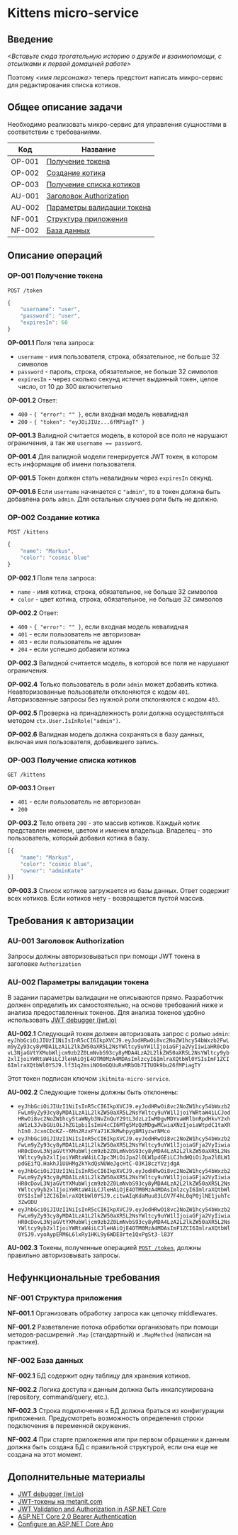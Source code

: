 # Kittens micro-service

## Введение
_<Вставьте сюда трогательную историю о дружбе и взаимопомощи, с отсылками к первой домашней работе>_

Поэтому _<имя персонажа>_ теперь предстоит написать микро-сервис для редактирования списка котиков.

## Общее описание задачи
Необходимо реализовать микро-сервис для управления сущностями в соответствии с требованиями.

|  Код   |                             Название                             |
|--------|------------------------------------------------------------------|
| OP-001 | [Получение токена](#op-001-Получение-токена)                     |
| OP-002 | [Создание котика](#op-002-Создание-котика)                       |
| OP-003 | [Получение списка котиков](#op-003-Получение-списка-котиков)     |
| AU-001 | [Заголовок Authorization](#au-001-Заголовок-authorization)       |
| AU-002 | [Параметры валидации токена](#au-002-Параметры-валидации-токена) |
| NF-001 | [Структура приложения](#nf-001-Структура-приложения)             |
| NF-002 | [База данных](#nf-002-База-данных)                               |

## Описание операций
### OP-001 Получение токена
`POST /token`
```js
{
    "username": "user",
    "password": "user",
    "expiresIn": 60
}
```
**OP-001.1** Поля тела запроса:
  + `username` - имя пользователя, строка, обязательное, не больше 32 символов
  + `password` - пароль, строка, обязательное, не больше 32 символов
  + `expiresIn` - через сколько секунд истечет выданный токен, целое число, от 10 до 300 включительно

**OP-001.2** Ответ:
  + `400` - `{ "error": "" }`, если входная модель невалидная
  + `200` - `{ "token": "eyJOiJIUz...6fMPiagT" }`

**OP-001.3** Валидной считается модель, в которой все поля не нарушают ограничения, а так же `username == password`.

**OP-001.4** Для валидной модели генерируется JWT токен, в котором есть информация об имени пользователя.

**OP-001.5** Токен должен стать невалидным через `expiresIn` секунд.

**OP-001.6** Если `username` начинается с `"admin"`, то в токен должна быть добавлена роль `admin`. Для остальных случаев роли быть не должно.

### OP-002 Создание котика
`POST /kittens`
```js
{
    "name": "Markus",
    "color": "cosmic blue"
}
```

**OP-002.1** Поля тела запроса:
  + `name` - имя котика, строка, обязательное, не больше 32 символов
  + `color` - цвет котика, строка, обязательное, не больше 32 символов

**OP-002.2** Ответ:
  + `400` - `{ "error": "" }`, если входная модель невалидная
  + `401` - если пользователь не авторизован
  + `403` - если пользователь не админ
  + `204` - если успешно добавили котика

**OP-002.3** Валидной считается модель, в которой все поля не нарушают ограничения.

**OP-002.4** Только пользователь в роли `admin` может добавить котика. Неавторизованные пользователи отклоняются с кодом `401`. Авторизованные запросы без нужной роли отклоняются с кодом `403`.

**OP-002.5** Проверка на принадлежность роли должна осуществляться методом `ctx.User.IsInRole("admin")`.

**OP-002.6** Валидная модель должна сохраняться в базу данных, включая имя пользователя, добавившего запись.

### OP-003 Получение списка котиков
`GET /kittens`

**OP-003.1** Ответ 
  + `401` - если пользователь не авторизован
  + `200`

**OP-003.2** Тело ответа `200` - это массив котиков. Каждый котик представлен именем, цветом и именем владельца. Владелец - это пользователь, который добавил котика в базу.
```js
[{
    "name": "Markus",
    "color": "cosmic blue",
    "owner": "adminKate"
}]
```

**OP-003.3** Список котиков загружается из базы данных. Ответ содержит всех котиков. Если котиков нету - возвращается пустой массив.

## Требования к авторизации
### AU-001 Заголовок Authorization
Запросы должны авторизовываться при помощи JWT токена в заголовке `Authorization`

### AU-002 Параметры валидации токена
В задании параметры валидации не описываются прямо. Разработчик должен определить их самостоятельно, на основе требований ниже и анализа предоставленных токенов. Для анализа токенов удобно использовать [JWT debugger (jwt.io)](https://jwt.io/#debugger-io)

**AU-002.1** Следующий токен должен авторизовать запрос с ролью `admin`:
`eyJhbGciOiJIUzI1NiIsInR5cCI6IkpXVCJ9.eyJodHRwOi8vc2NoZW1hcy54bWxzb2FwLm9yZy93cy8yMDA1LzA1L2lkZW50aXR5L2NsYWltcy9uYW1lIjoiaGFja2VyIiwiaHR0cDovL3NjaGVtYXMubWljcm9zb2Z0LmNvbS93cy8yMDA4LzA2L2lkZW50aXR5L2NsYWltcy9yb2xlIjoiYWRtaW4iLCJleHAiOjE4OTM0MzA4MDAsImlzcyI6ImlraXQtbWl0YSIsImF1ZCI6ImlraXQtbWl0YSJ9.lf31q2msiNO6mGQUuRvMRbOb7ITUOk9bu26fMPiagTY`

Этот токен подписан ключом `ikitmita-micro-service`.

**AU-002.2** Следующие токены должны быть отклонены:
  + `eyJhbGciOiJIUzI1NiIsInR5cCI6IkpXVCJ9.eyJodHRwOi8vc2NoZW1hcy54bWxzb2FwLm9yZy93cy8yMDA1LzA1L2lkZW50aXR5L2NsYWltcy9uYW1lIjoiYWRtaW4iLCJodHRwOi8vc2NoZW1hcy5taWNyb3NvZnQuY29tL3dzLzIwMDgvMDYvaWRlbnRpdHkvY2xhaW1zL3JvbGUiOiJhZG1pbiIsImV4cCI6MTg5MzQzMDgwMCwiaXNzIjoiaWtpdC1taXRhIn0.JcxnCDcKZ--6Mn2RzxFYa71KJkMwhpyg8M1yzwrNMco`
  + `eyJhbGciOiJIUzI1NiIsInR5cCI6IkpXVCJ9.eyJodHRwOi8vc2NoZW1hcy54bWxzb2FwLm9yZy93cy8yMDA1LzA1L2lkZW50aXR5L2NsYWltcy9uYW1lIjoiaGFja2VyIiwiaHR0cDovL3NjaGVtYXMubWljcm9zb2Z0LmNvbS93cy8yMDA4LzA2L2lkZW50aXR5L2NsYWltcy9yb2xlIjoiYWRtaW4iLCJpc3MiOiJpa2l0LW1pdGEiLCJhdWQiOiJpa2l0LW1pdGEifQ.HakhJ1UUHMg2kYkdQsNUWeJgcHtC-O3K18czYVzjdgA`
  + `eyJhbGciOiJIUzI1NiIsInR5cCI6IkpXVCJ9.eyJodHRwOi8vc2NoZW1hcy54bWxzb2FwLm9yZy93cy8yMDA1LzA1L2lkZW50aXR5L2NsYWltcy9uYW1lIjoiaGFja2VyIiwiaHR0cDovL3NjaGVtYXMubWljcm9zb2Z0LmNvbS93cy8yMDA4LzA2L2lkZW50aXR5L2NsYWltcy9yb2xlIjoiYWRtaW4iLCJleHAiOjE4OTM0MzA4MDAsImlzcyI6ImlraXQtbWl0YSIsImF1ZCI6ImlraXQtbWl0YSJ9.citwAIqKdaMuu83LGV7F4hL0qP0jlNE1juhTc3ZwODU`
  + `eyJhbGciOiJIUzI1NiIsInR5cCI6IkpXVCJ9.eyJodHRwOi8vc2NoZW1hcy54bWxzb2FwLm9yZy93cy8yMDA1LzA1L2lkZW50aXR5L2NsYWltcy9uYW1lIjoiaGFja2VyIiwiaHR0cDovL3NjaGVtYXMubWljcm9zb2Z0LmNvbS93cy8yMDA4LzA2L2lkZW50aXR5L2NsYWltcy9yb2xlIjoiYWRtaW4iLCJleHAiOjE4OTM0MzA4MDAsImF1ZCI6ImlraXQtbWl0YSJ9.vyoAypERM6L6lxRy1HKL9y6WDE8rte1QxPgSt3-l83Y`

**AU-002.3** Токены, полученные операцией [`POST /token`](#OP-001-Получение-токена), должны правильно авторизовывать запросы.

## Нефункциональные требования
### NF-001 Структура приложения

**NF-001.1** Организовать обработку запроса как цепочку middlewares.

**NF-001.2** Разветвление потока обработки организовать при помощи методов-расширений `.Map` (стандартный) и `.MapMethod` (написан на практике).

### NF-002 База данных

**NF-002.1** БД содержит одну таблицу для хранения котиков.

**NF-002.2** Логика доступа к данным должна быть инкапсулирована (repository, command/query, etc.).

**NF-002.3** Строка подключения к БД должна браться из конфигурации приложения. Предусмотреть возможность определения строки подключения в переменной окружения.

**NF-002.4** При старте приложения или при первом обращении к данным должна быть создана БД с правильной структурой, если она еще не создана на этот момент.

## Дополнительные материалы

  + [JWT debugger (jwt.io)](https://jwt.io/#debugger-io)
  + [JWT-токены на metanit.com](https://metanit.com/sharp/aspnet5/23.7.php)
  + [JWT Validation and Authorization in ASP.NET Core](https://blogs.msdn.microsoft.com/webdev/2017/04/06/jwt-validation-and-authorization-in-asp-net-core/)
  + [ASP.NET Core 2.0 Bearer Authentication](https://www.codeproject.com/Articles/1205160/ASP-NET-Core-Bearer-Authentication)
  + [Configure an ASP.NET Core App](https://docs.microsoft.com/en-us/aspnet/core/fundamentals/configuration?tabs=basicconfiguration)
